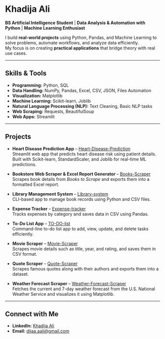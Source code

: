# Khadija Ali

**BS Artificial Intelligence Student** | **Data Analysis & Automation with Python** | **Machine Learning Enthusiast**

I build **real-world projects** using Python, Pandas, and Machine Learning to solve problems, automate workflows, and analyze data efficiently.  
My focus is on creating **practical applications** that bridge theory with real use cases.

---

## Skills & Tools
- **Programming:** Python, SQL  
- **Data Handling:** NumPy, Pandas, Excel, CSV, JSON, Files Automation  
- **Visualization:** Matplotlib  
- **Machine Learning:** Scikit-learn, Joblib  
- **Natural Language Processing (NLP):** Text Cleaning, Basic NLP tasks  
- **Web Scraping:** Requests, BeautifulSoup  
- **Web Apps:** Streamlit  

---

## Projects

- **Heart Disease Prediction App** – [Heart-Disease-Prediction](https://github.com/khadijaa-ali/Heart-Disease-Prediction)  
  Streamlit web app that predicts heart disease risk using patient details.  
  Built with Scikit-learn, StandardScaler, and Joblib for real-time ML predictions.

- **Bookstore Web Scraper & Excel Report Generator** – [Books-Scraper](https://github.com/khadijaa-ali/Books-Scraper)  
  Scrapes book details from *Books to Scrape* and exports them into a formatted Excel report.

- **Library Management System** – [Library-system](https://github.com/khadijaa-ali/Library-system)  
  CLI-based app to manage book records using Python and CSV files.

- **Expense Tracker** – [Expense-tracker](https://github.com/khadijaa-ali/Expense-tracker)  
  Tracks expenses by category and saves data in CSV using Pandas.

- **To-Do List App** – [TO-DO-list](https://github.com/khadijaa-ali/TO-DO-list)  
  Command-line to-do list app to add, view, update, and delete tasks efficiently.

- **Movie Scraper** – [Movie-Scraper](https://github.com/khadijaa-ali/Movie-Scraper)  
  Scrapes movie details such as title, year, and rating, and saves them in CSV format.

- **Quote Scraper** – [Quote-Scraper](https://github.com/khadijaa-ali/Quote-Scraper)  
  Scrapes famous quotes along with their authors and exports them into a dataset.

- **Weather Forecast Scraper** – [Weather-Forecast-Scraper](https://github.com/khadijaa-ali/Weather-Forecast-Scraper)  
  Fetches the current and 7-day weather forecast from the U.S. National Weather Service and visualizes it using Matplotlib.

---

## Connect with Me
- **LinkedIn:** [Khadija Ali](https://www.linkedin.com/in/khadija-ali-5713a7325/)  
- **Email:** dijaa.aali@gmail.com
